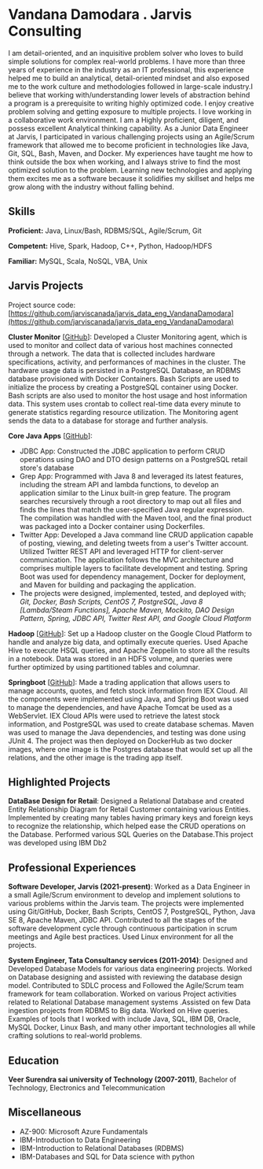 # Vandana Damodara . Jarvis Consulting

I am detail-oriented, and an inquisitive problem solver who loves to build simple solutions for complex real-world problems. I have more than  three years of experience in the  industry as an IT professional, this experience helped me to build an analytical, detail-oriented mindset and also exposed me to the work culture and methodologies followed in large-scale industry.I believe that working with/understanding lower levels of abstraction behind a program is a prerequisite to writing highly optimized code. I enjoy creative problem solving and getting exposure to multiple projects. I love working in a collaborative work environment. I am a Highly proficient, diligent, and possess excellent Analytical thinking capability.  As a Junior Data Engineer at Jarvis, I participated in various challenging projects using an Agile/Scrum framework that allowed me to become proficient in technologies like Java, Git, SQL, Bash, Maven, and Docker. My experiences have taught me how to think outside the box when working, and I always strive to find the most optimized solution to the problem.  Learning new technologies and applying them excites me as a software because it solidifies my skillset and helps me grow along with the industry without falling behind.

## Skills

**Proficient:** Java, Linux/Bash, RDBMS/SQL, Agile/Scrum, Git

**Competent:** Hive, Spark, Hadoop, C++, Python, Hadoop/HDFS

**Familiar:** MySQL, Scala, NoSQL, VBA, Unix

## Jarvis Projects

Project source code: [https://github.com/jarviscanada/jarvis_data_eng_VandanaDamodara](https://github.com/jarviscanada/jarvis_data_eng_VandanaDamodara)


**Cluster Monitor** [[GitHub](https://github.com/jarviscanada/jarvis_data_eng_VandanaDamodara/tree/master/linux_sql)]: Developed a Cluster Monitoring agent, which is used to monitor and collect data of various host machines connected through a network. The data that is collected includes hardware specifications, activity, and performances of machines in the cluster. The hardware usage data is persisted in a PostgreSQL Database, an RDBMS database provisioned with Docker Containers. Bash Scripts are used to initialize the process by creating a PostgreSQL container using Docker. Bash scripts are also used to monitor the host usage and host information data. This system uses crontab to collect real-time data every minute to generate statistics regarding resource utilization. The Monitoring agent sends the data to a database for storage and further analysis.

**Core Java Apps** [[GitHub](https://github.com/jarviscanada/jarvis_data_eng_VandanaDamodara/tree/master/core_java)]:
      
  - JDBC App:  Constructed the JDBC application to perform CRUD operations using DAO and DTO design patterns on a PostgreSQL retail store's database
  - Grep App:  Programmed with Java 8 and leveraged its latest features, including the stream API and lambda functions, to develop an application similar to the Linux built-in grep feature. The program searches recursively through a root directory to map out all files and finds the lines that match the user-specified Java regular expression. The compilation was handled with the Maven tool, and the final product was packaged into a Docker container using Dockerfiles.
  - Twitter App: Developed a Java command line CRUD application capable of posting, viewing, and deleting tweets from a user's Twitter account. Utilized Twitter REST API and leveraged HTTP for client-server communication. The application follows the MVC architecture and comprises multiple layers to facilitate development and testing. Spring Boot was used for dependency management, Docker for deployment, and Maven for building and packaging the application.
  - The projects were designed, implemented, tested, and deployed with; *Git, Docker, Bash Scripts, CentOS 7, PostgreSQL, Java 8 [Lambda/Steam Functions], Apache Maven, Mockito, DAO Design Pattern, Spring, JDBC API, Twitter Rest API, and Google Cloud Platform*

**Hadoop** [[GitHub](https://github.com/jarviscanada/jarvis_data_eng_VandanaDamodara/tree/master/hadoop)]: Set up a Hadoop cluster on the Google Cloud Platform to handle and analyze big data, and optimally execute queries. Used Apache Hive to execute HSQL queries, and Apache Zeppelin to store all the results in a notebook. Data was stored in an HDFS volume, and queries were further optimized by using partitioned tables and columnar.

**Springboot** [[GitHub](https://github.com/jarviscanada/jarvis_data_eng_VandanaDamodara/tree/master/Springboot)]: Made a trading application that allows users to manage accounts, quotes, and fetch stock information from IEX Cloud. All the components were implemented using Java, and Spring Boot was used to manage the dependencies, and have Apache Tomcat be used as a WebServlet. IEX Cloud APIs were used to retrieve the latest stock information, and PostgreSQL was used to create database schemas. Maven was used to manage the Java dependencies, and testing was done using JUnit 4. The project was then deployed on DockerHub as two docker images, where one image is the Postgres database that would set up all the relations, and the other image is the trading app itself.


## Highlighted Projects
**DataBase Design for Retail**: Designed a Relational Database and created Entity Relationship Diagram for Retail Customer containing various Entities. Implemented by creating many tables having primary keys and foreign keys to recognize the relationship, which helped ease the CRUD operations on the Database. Performed various SQL Queries on the Database.This project was developed using IBM Db2


## Professional Experiences

**Software Developer, Jarvis (2021-present)**: Worked as a Data Engineer in a small Agile/Scrum environment to develop and implement solutions to various problems within the Jarvis team. The projects were implemented using Git/GitHub, Docker, Bash Scripts, CentOS 7, PostgreSQL, Python, Java SE 8, Apache Maven, JDBC API. Contributed to all the stages of the software development cycle through continuous participation in scrum meetings and Agile best practices. Used Linux environment for all the projects.

**System Engineer, Tata Consultancy services (2011-2014)**: Designed and Developed  Database Models for various data engineering projects. Worked on Database designing and assisted with reviewing the database design model. Contributed to SDLC process and  Followed the Agile/Scrum team framework for team collaboration. Worked on various Project activities related to Relational Database management systems .Assisted on few Data ingestion projects from RDBMS to Big data. Worked on Hive queries. Examples of tools that I worked with include Java, SQL, IBM DB, Oracle, MySQL Docker, Linux Bash, and many other important technologies all while crafting solutions to real-world problems.


## Education
**Veer Surendra sai university of Technology (2007-2011)**, Bachelor of Technology, Electronics and Telecommunication


## Miscellaneous
- AZ-900: Microsoft Azure Fundamentals
- IBM-Introduction to Data Engineering
- IBM-Introduction to Relational Databases (RDBMS) 
- IBM-Databases and SQL for Data science with python